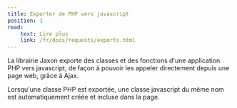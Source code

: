 ```yaml
---
title: Exporter de PHP vers javascript
position: 1
read:
    text: Lire plus
    link: /fr/docs/requests/exports.html
---
```


La librairie Jaxon exporte des classes et des fonctions d'une application PHP vers javascript, de façon à pouvoir les appeler directement depuis une page web, grâce à Ajax.

Lorsqu'une classe PHP est exportée, une classe javascript du même nom est automatiquement créée et incluse dans la page.
